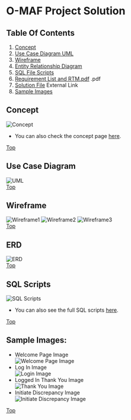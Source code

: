 # O-MAF Project Solution

## Table Of Contents
1. [Concept](#concept)
2. [Use Case Diagram UML](#use-case-diagram)
3. [Wireframe](#wireframe)
4. [Entity Relationship Diagram](#erd)
5. [SQL File Scripts](#sql-scripts)
6. [Requirement List and RTM.pdf](https://github.com/gowebUSA/MSSA-Project/blob/master/TSQL/Project-Step-7/Requirement%20List%20and%20RTM.pdf) .pdf
7. [Solution File](https://github.com/gowebUSA/O-MAF) External Link
8. [Sample Images](#sample-images)

## Concept
![Concept](https://github.com/gowebUSA/MSSA-Project/blob/master/TSQL/Project-Step-7/prototype/images/Concept.png)
- You can also check the concept page [here](https://github.com/gowebUSA/MSSA-Project/tree/master/TSQL/Project-Step-7).

[Top](#table-of-contents)
## Use Case Diagram
![UML](https://github.com/gowebUSA/MSSA-Project/blob/master/TSQL/Project-Step-7/Case%20UML.png)
<br />
[Top](#table-of-contents)
## Wireframe
![Wireframe1](https://github.com/gowebUSA/MSSA-Project/blob/master/TSQL/Project-Step-7/prototype/images/Wireframe1.png)
![Wireframe2](https://github.com/gowebUSA/MSSA-Project/blob/master/TSQL/Project-Step-7/prototype/images/Wireframe2.png)
![Wireframe3](https://github.com/gowebUSA/MSSA-Project/blob/master/TSQL/Project-Step-7/prototype/images/Wireframe3.png)
<br />
[Top](#table-of-contents)
## ERD
![ERD](https://github.com/gowebUSA/MSSA-Project/blob/master/TSQL/Project-Step-7/prototype/images/O-MAF%20ERD.png)
<br />
[Top](#table-of-contents)
## SQL Scripts
![SQL Scripts](https://github.com/gowebUSA/MSSA-Project/blob/master/TSQL/Project-Step-7/prototype/images/SQL1-7.png)
- You can also see the full SQL scripts [here](https://github.com/gowebUSA/MSSA-Project/blob/master/T-SQL/o_maf.sql).

[Top](#table-of-contents)
## Sample Images:
- Welcome Page Image <br />
![Welcome Page Image](https://github.com/gowebUSA/MSSA-Project/blob/master/TSQL/Project-Step-7/prototype/WelcomePage2.png)
- Log In Image <br />
![Login Image](https://GitHub.com/gowebUSA/MSSA-Project/raw/master/TSQL/Project-Step-7/prototype/Login-Image3.png)
- Logged In Thank You Image <br />
![Thank You Image](https://github.com/gowebUSA/MSSA-Project/blob/master/TSQL/Project-Step-7/prototype/ThankYouPage.png)
- Initiate Discrepancy Image <br />
![Initiate Discrepancy Image](https://github.com/gowebUSA/MSSA-Project/blob/master/TSQL/Project-Step-7/prototype/InitiateDisc2.png)

[Top](#table-of-contents)


